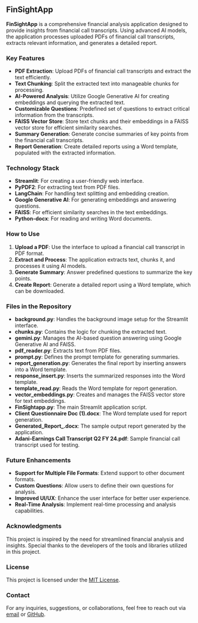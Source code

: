 ## FinSightApp

**FinSightApp** is a comprehensive financial analysis application designed to provide insights from financial call transcripts. Using advanced AI models, the application processes uploaded PDFs of financial call transcripts, extracts relevant information, and generates a detailed report.

### Key Features
- **PDF Extraction**: Upload PDFs of financial call transcripts and extract the text efficiently.
- **Text Chunking**: Split the extracted text into manageable chunks for processing.
- **AI-Powered Analysis**: Utilize Google Generative AI for creating embeddings and querying the extracted text.
- **Customizable Questions**: Predefined set of questions to extract critical information from the transcripts.
- **FAISS Vector Store**: Store text chunks and their embeddings in a FAISS vector store for efficient similarity searches.
- **Summary Generation**: Generate concise summaries of key points from the financial call transcripts.
- **Report Generation**: Create detailed reports using a Word template, populated with the extracted information.

### Technology Stack
- **Streamlit**: For creating a user-friendly web interface.
- **PyPDF2**: For extracting text from PDF files.
- **LangChain**: For handling text splitting and embedding creation.
- **Google Generative AI**: For generating embeddings and answering questions.
- **FAISS**: For efficient similarity searches in the text embeddings.
- **Python-docx**: For reading and writing Word documents.

### How to Use
1. **Upload a PDF**: Use the interface to upload a financial call transcript in PDF format.
2. **Extract and Process**: The application extracts text, chunks it, and processes it using AI models.
3. **Generate Summary**: Answer predefined questions to summarize the key points.
4. **Create Report**: Generate a detailed report using a Word template, which can be downloaded.

### Files in the Repository
- **background.py**: Handles the background image setup for the Streamlit interface.
- **chunks.py**: Contains the logic for chunking the extracted text.
- **gemini.py**: Manages the AI-based question answering using Google Generative AI and FAISS.
- **pdf_reader.py**: Extracts text from PDF files.
- **prompt.py**: Defines the prompt template for generating summaries.
- **report_generation.py**: Generates the final report by inserting answers into a Word template.
- **response_insert.py**: Inserts the summarized responses into the Word template.
- **template_read.py**: Reads the Word template for report generation.
- **vector_embeddings.py**: Creates and manages the FAISS vector store for text embeddings.
- **FinSightapp.py**: The main Streamlit application script.
- **Client Questionnaire Doc (1).docx**: The Word template used for report generation.
- **Generated_Report_.docx**: The sample output report generated by the application.
- **Adani-Earnings Call Transcript Q2 FY 24.pdf**: Sample financial call transcript used for testing.

### Future Enhancements
- **Support for Multiple File Formats**: Extend support to other document formats.
- **Custom Questions**: Allow users to define their own questions for analysis.
- **Improved UI/UX**: Enhance the user interface for better user experience.
- **Real-Time Analysis**: Implement real-time processing and analysis capabilities.

### Acknowledgments
This project is inspired by the need for streamlined financial analysis and insights.
Special thanks to the developers of the tools and libraries utilized in this project.

### License
This project is licensed under the [MIT License](LICENSE).

### Contact
For any inquiries, suggestions, or collaborations, feel free to reach out via [email](alroyxmenezes@gmail.com) or [GitHub]([AlroyMenezes](https://github.com/AlroyMenezes)).


